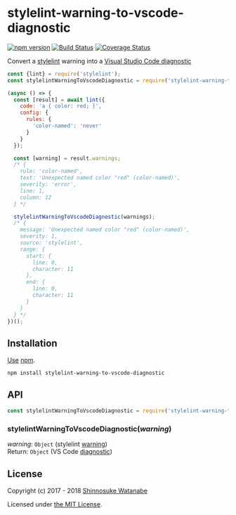 # stylelint-warning-to-vscode-diagnostic

[![npm version](https://img.shields.io/npm/v/stylelint-warning-to-vscode-diagnostic.svg)](https://www.npmjs.com/package/stylelint-warning-to-vscode-diagnostic)
[![Build Status](https://travis-ci.org/shinnn/stylelint-warning-to-vscode-diagnostic.svg?branch=master)](https://travis-ci.org/shinnn/stylelint-warning-to-vscode-diagnostic)
[![Coverage Status](https://img.shields.io/coveralls/shinnn/stylelint-warning-to-vscode-diagnostic.svg)](https://coveralls.io/github/shinnn/stylelint-warning-to-vscode-diagnostic?branch=master)

Convert a [stylelint](https://github.com/stylelint/stylelint) warning into a [Visual Studio Code diagnostic](https://code.visualstudio.com/Docs/extensionAPI/vscode-api#Diagnostic)

```javascript
const {lint} = require('stylelint');
const stylelintWarningToVscodeDiagnostic = require('stylelint-warning-to-vscode-diagnostic');

(async () => {
  const [result] = await lint({
    code: 'a { color: red; }',
    config: {
      rules: {
        'color-named': 'never'
      }
    }
  });

  const [warning] = result.warnings;
  /* {
    rule: 'color-named',
    text: 'Unexpected named color "red" (color-named)',
    severity: 'error',
    line: 1,
    column: 12
  } */

  stylelintWarningToVscodeDiagnostic(warnings);
  /* {
    message: 'Unexpected named color "red" (color-named)',
    severity: 1,
    source: 'stylelint',
    range: {
      start: {
        line: 0,
        character: 11
      },
      end: {
        line: 0,
        character: 11
      }
    }
  } */
})();
```

## Installation

[Use](https://docs.npmjs.com/cli/install) [npm](https://docs.npmjs.com/getting-started/what-is-npm).

```
npm install stylelint-warning-to-vscode-diagnostic
```

## API

```javascript
const stylelintWarningToVscodeDiagnostic = require('stylelint-warning-to-vscode-diagnostic');
```

### stylelintWarningToVscodeDiagnostic(*warning*)

*warning*: `Object` (stylelint [warning](https://github.com/stylelint/stylelint/blob/9.1.1/lib/createStylelintResult.js#L127-L131))  
Return: `Object` (VS Code [diagnostic](https://github.com/Microsoft/vscode-languageserver-node/blob/release/3.5.0/types/src/main.ts#L165-L192))

## License

Copyright (c) 2017 - 2018 [Shinnosuke Watanabe](https://github.com/shinnn)

Licensed under [the MIT License](./LICENSE).
